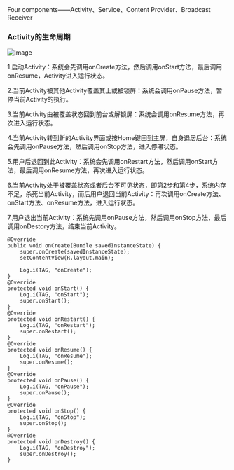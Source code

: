 Four components——Activity、Service、Content Provider、Broadcast Receiver

### Activity的生命周期
![image](http://hi.csdn.net/attachment/201109/1/0_1314838777He6C.gif)

1.启动Activity：系统会先调用onCreate方法，然后调用onStart方法，最后调用onResume，Activity进入运行状态。

2.当前Activity被其他Activity覆盖其上或被锁屏：系统会调用onPause方法，暂停当前Activity的执行。

3.当前Activity由被覆盖状态回到前台或解锁屏：系统会调用onResume方法，再次进入运行状态。

4.当前Activity转到新的Activity界面或按Home键回到主屏，自身退居后台：系统会先调用onPause方法，然后调用onStop方法，进入停滞状态。

5.用户后退回到此Activity：系统会先调用onRestart方法，然后调用onStart方法，最后调用onResume方法，再次进入运行状态。

6.当前Activity处于被覆盖状态或者后台不可见状态，即第2步和第4步，系统内存不足，杀死当前Activity，而后用户退回当前Activity：再次调用onCreate方法、onStart方法、onResume方法，进入运行状态。

7.用户退出当前Activity：系统先调用onPause方法，然后调用onStop方法，最后调用onDestory方法，结束当前Activity。

    @Override  
    public void onCreate(Bundle savedInstanceState) {  
        super.onCreate(savedInstanceState);  
        setContentView(R.layout.main);  
          
        Log.i(TAG, "onCreate");  
    }  
    @Override  
    protected void onStart() {  
        Log.i(TAG, "onStart");  
        super.onStart();  
    }  
    @Override  
    protected void onRestart() {  
        Log.i(TAG, "onRestart");  
        super.onRestart();  
    }  
    @Override  
    protected void onResume() {  
        Log.i(TAG, "onResume");  
        super.onResume();  
    }  
    @Override  
    protected void onPause() {  
        Log.i(TAG, "onPause");  
        super.onPause();  
    }  
    @Override  
    protected void onStop() {  
        Log.i(TAG, "onStop");  
        super.onStop();  
    }  
    @Override  
    protected void onDestroy() {  
        Log.i(TAG, "onDestroy");  
        super.onDestroy();  
    }
    

